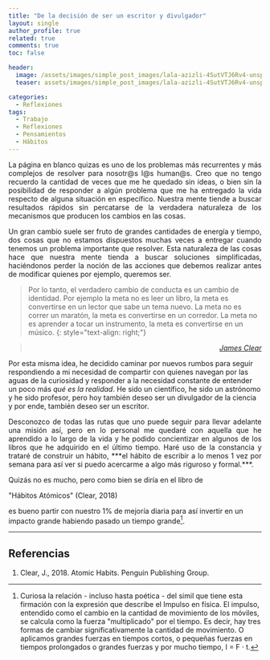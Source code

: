 ```yaml
---
title: "De la decisión de ser un escritor y divulgador"
layout: single
author_profile: true
related: true
comments: true
toc: false

header:
  image: /assets/images/simple_post_images/lala-azizli-4SutVTJ6Rv4-unsplash.jpg
  teaser: assets/images/simple_post_images/lala-azizli-4SutVTJ6Rv4-unsplash.jpg

categories:
  - Reflexiones
tags:
  - Trabajo
  - Reflexiones
  - Pensamientos
  - Hábitos
---
```

<p align="justify" markdown="1">
La página en blanco quizas es uno de los problemas más recurrentes y más complejos de resolver para nosotr@s l@s human@s. Creo que no tengo recuerdo la cantidad de veces que me he quedado sin ideas, o bien sin la posibilidad de responder a algún problema que me ha entregado la vida respecto de alguna situación en específico. Nuestra mente tiende a buscar resultados rápidos sin percatarse de la verdadera naturaleza de los mecanismos que producen los cambios en las cosas.
</p>

<p align="justify" markdown="1">
Un gran cambio suele ser fruto de grandes cantidades de energía y tiempo, dos cosas que no estamos dispuestos muchas veces a entregar cuando tenemos un problema importante que resolver. Esta naturaleza de las cosas hace que nuestra mente tienda a buscar soluciones simplificadas, haciéndonos perder la noción de las acciones que debemos realizar antes de modificar quienes por ejemplo, queremos ser.
</p>

> Por lo tanto, el verdadero cambio de conducta es un cambio de identidad. Por ejemplo la meta no es leer un libro, la meta es convertirse en un lector que sabe un tema nuevo. La meta no es correr un maratón, la meta es convertirse en un corredor. La meta no es aprender a tocar un instrumento, la meta es convertirse en un músico.
{: style="text-align: right;"}

> <cite style="text-align: right; display: block;"><a href="https://blackci.rocks/2021/08/habitos-atomicos-de-james-clear/" target="_blank">James Clear</a></cite>

<p align="justify" markdown="1">

Por esta misma idea, he decidido caminar por nuevos rumbos para seguir respondiendo a mi necesidad de compartir con quienes navegan por las aguas de la curiosidad y responder a la necesidad constante de entender un poco más *qué es la realidad*. He sido un científico, he sido un astrónomo y he sido profesor, pero hoy también deseo ser un divulgador de la ciencia y por ende, también deseo ser un escritor.
</p>

<p align="justify" markdown="1">
Desconozco de todas las rutas que uno puede seguir para llevar adelante una misión así, pero en lo personal me quedaré con aquella que he aprendido a lo largo de la vida y he podido concientizar en algunos de los libros que he adquirido en el último tiempo. Haré uso de la constancia y trataré de construir un hábito, ***el hábito de escribir a lo menos 1 vez por semana para así ver si puedo acercarme a algo más riguroso y formal.***.
</p>

<p align="justify" markdown="1">
Quizás no es mucho, pero como bien se diría en el libro de


"Hábitos Atómicos" (Clear, 2018)

 es bueno partir con nuestro 1% de mejoría diaria para así invertir en un impacto grande habiendo pasado un tiempo grande[^1].
</p>

[^1]: Curiosa la relación - incluso hasta poética - del simil que tiene esta firmación con la expresión que describe el Impulso en física. El impulso, entendido como el cambio en la cantidad de movimiento de los móviles, se calcula como la fuerza "multiplicado" por el tiempo. Es decir, hay tres formas de cambiar significativamente la cantidad de movimiento. O aplicamos grandes fuerzas en tiempos cortos, o pequeñas fuerzas en tiempos prolongados o grandes fuerzas y por mucho tiempo,  I = F · t.

---

## Referencias

1. Clear, J., 2018. Atomic Habits. Penguin Publishing Group.



